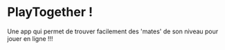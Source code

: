 # PlayTogether !

Une app qui permet de trouver facilement des 'mates' de son niveau pour jouer en ligne !!!






